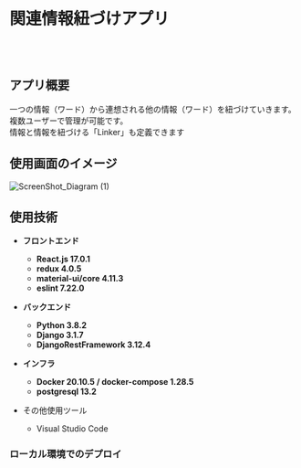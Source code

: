 # 関連情報紐づけアプリ

<br><br>

## アプリ概要

一つの情報（ワード）から連想される他の情報（ワード）を紐づけていきます。<br>
複数ユーザーで管理が可能です。<br>
情報と情報を紐づける「Linker」も定義できます<br>

## 使用画面のイメージ
![ScreenShot_Diagram (1)]()

## 使用技術

* __フロントエンド__
  * __React.js 17.0.1__
  * __redux 4.0.5__
  * __material-ui/core 4.11.3__
  * __eslint 7.22.0__

* __バックエンド__
  * __Python 3.8.2__
  * __Django 3.1.7__
  * __DjangoRestFramework 3.12.4__

* __インフラ__
  * __Docker 20.10.5 / docker-compose 1.28.5__
  * __postgresql 13.2__

* その他使用ツール
  * Visual Studio Code


### ローカル環境でのデプロイ


